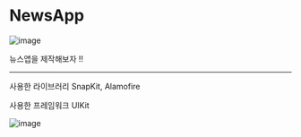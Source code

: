 # NewsApp

![image](https://user-images.githubusercontent.com/97531269/159021540-69ecded9-726e-4afe-a89d-84880916ba61.png)

뉴스앱을 제작해보자 !! 

---

사용한 라이브러리
SnapKit, Alamofire

사용한 프레임워크
UIKit

![image](https://user-images.githubusercontent.com/97531269/159021540-69ecded9-726e-4afe-a89d-84880916ba61.png)



